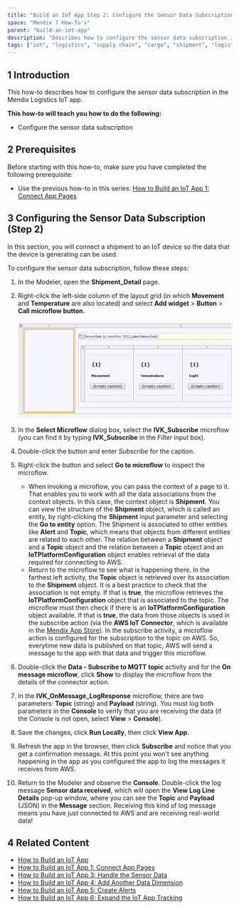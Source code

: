 ```yaml
---
title: "Build an IoT App Step 2: Configure the Sensor Data Subscription"
space: "Mendix 7 How-To's"
parent: "build-an-iot-app"
description: "Describes how to configure the sensor data subscription in the Mendix Logistics IoT app."
tags: ["iot", "logistics", "supply chain", "cargo", "shipment", "logistics", "sensor"]
---
```


## 1 Introduction

This how-to describes how to configure the sensor data subscription in the Mendix Logistics IoT app.

**This how-to will teach you how to do the following:**

* Configure the sensor data subscription

## 2 Prerequisites

Before starting with this how-to, make sure you have completed the following prerequisite:

* Use the previous how-to in this series: [How to Build an IoT App 1: Connect App Pages](build-an-iot-app-1)

## 3 Configuring the Sensor Data Subscription (Step 2)

In this section, you will connect a shipment to an IoT device so the data that the device is generating can be used.

To configure the sensor data subscription, follow these steps:

1. In the Modeler, open the **Shipment_Detail** page.
2. Right-click the left-side column of the layout grid (in which **Movement** and **Temperature** are also located) and select **Add widget** > **Button** > **Call microflow button**.

    ![](attachments/build-an-iot-app/select-layoutgrid-column.png)

3. In the **Select Microflow** dialog box, select the **IVK_Subscribe** microflow (you can find it by typing **IVK_Subscribe** in the *Filter* input box).
4. Double-click the button and enter *Subscribe* for the caption.
5. Right-click the button and select **Go to microflow** to inspect the microflow.
    * When invoking a microflow, you can pass the context of a page to it. That enables you to work with all the data associations from the context objects. In this case, the context object is **Shipment**. You can view the structure of the **Shipment** object, which is called an entity, by right-clicking the **Shipment** input parameter and selecting the **Go to entity** option. The Shipment is associated to other entities like **Alert** and **Topic**, which means that objects from different entities are related to each other. The relation between a **Shipment** object and a **Topic** object and the relation between a **Topic** object and an **IoTPlatformConfiguration** object enables retrieval of the data required for connecting to AWS.
    * Return to the microflow to see what is happening there. In the farthest left activity, the **Topic** object is retrieved over its association to the **Shipment** object. It is a best practice to check that the association is not empty. If that is **true**, the microflow retrieves the **IoTPlatformConfiguration** object that is associated to the topic. The microflow must then check if there is an **IoTPlatformConfiguration** object available. If that is **true**, the data from those objects is used in the subscribe action (via the **AWS IoT Connector**, which is available in the [Mendix App Store](https://appstore.home.mendix.com/link/app/2868/Mendix/AWS-IoT-Connector)). In the subscribe activity, a microflow action is configured for the subscription to the topic on AWS. So, everytime new data is published on that topic, AWS will send a message to the app with that data and trigger this microflow.
6. Double-click the **Data - Subscribe to MQTT topic** activity and for the **On message microflow**, click **Show** to display the microflow from the details of the connector action.

    [](attachments/build-an-iot-app/subscribe-to-mqtt-topic.png)

7. In the **IVK_OnMessage_LogResponse** microflow, there are two parameters: **Topic** (string) and **Payload** (string). You must log both parameters in the **Console** to verify that you are receiving the data (if the Console is not open, select **View** > **Console**).
8. Save the changes, click **Run Locally**, then click **View App**.
9. Refresh the app in the browser, then click **Subscribe** and notice that you get a confirmation message. At this point you won't see anything happening in the app as you configured the app to log the messages it receives from AWS.
10. Return to the Modeler and observe the **Console**. Double-click the log message **Sensor data received**, which will open the **View Log Line Details** pop-up window, where you can see the **Topic** and **Payload** (JSON) in the **Message** section. Receiving this kind of log message means you have just connected to AWS and are receiving real-world data!

## 4 Related Content

* [How to Build an IoT App](build-an-iot-app)
* [How to Build an IoT App 1: Connect App Pages](build-an-iot-app-1)
* [How to Build an IoT App 3: Handle the Sensor Data](build-an-iot-app-3)
* [How to Build an IoT App 4: Add Another Data Dimension](build-an-iot-app-4)
* [How to Build an IoT App 5: Create Alerts](build-an-iot-app-5)
* [How to Build an IoT App 6: Expand the IoT App Tracking](build-an-iot-app-6)
